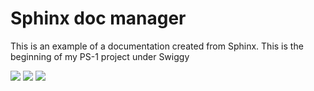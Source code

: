 # Sphinx doc manager

This is an example of a documentation created from Sphinx. This is the beginning of my PS-1 project under Swiggy

<img src="https://picc.io/p/Bm0RkMp.png">
<img src="https://picc.io/p/cN4PKQ2.png">
<img src="https://picc.io/p/dqT061M.png">
